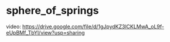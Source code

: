 # sphere_of_springs

video: https://drive.google.com/file/d/1gJpydKZ3lCKLMwA_oL9f-eUpBMf_TbYl/view?usp=sharing
